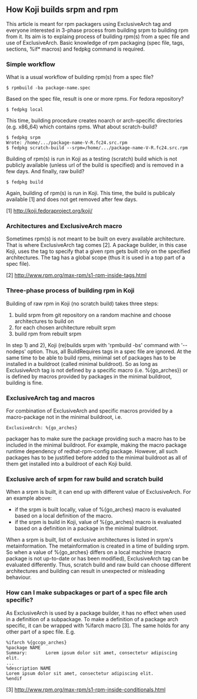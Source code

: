## How Koji builds srpm and rpm
This article is meant for rpm packagers using ExclusiveArch tag and everyone interested in 3-phase process from building srpm to building rpm from it. Its aim is to explaing process of building rpm(s) from a spec file and use of ExclusiveArch. Basic knowledge of rpm packaging (spec file, tags, sections, %if* macros) and fedpkg command is required.

### Simple workflow
What is a usual workflow of building rpm(s) from a spec file?
```vim
$ rpmbuild -ba package-name.spec
```
Based on the spec file, result is one or more rpms. For fedora repository?
```vim
$ fedpkg local
```
This time, building procedure creates noarch or arch-specific directories (e.g. x86_64) which contains rpms. What about scratch-build?
```vim
$ fedpkg srpm
Wrote: /home/.../package-name-V-R.fc24.src.rpm
$ fedpkg scratch-build --srpm=/home/.../package-name-V-R.fc24.src.rpm
```
Building of rpm(s) is run in Koji as a testing (scratch) build which is not publicly available (unless url of the build is specified) and is removed in a few days. And finally, raw build?
```vim
$ fedpkg build
```
Again, building of rpm(s) is run in Koji. This time, the build is publicaly available [1] and does not get removed after few days.

[1] http://koji.fedoraproject.org/koji/

### Architectures and ExclusiveArch macro
Sometimes rpm(s) is not meant to be built on every available architecture. That is where ExclusiveArch tag comes [2]. A package builder, in this case Koji, uses the tag to specify that a given rpm gets built only on the specified architectures. The tag has a global scope (thus it is used in a top part of a spec file).

[2] http://www.rpm.org/max-rpm/s1-rpm-inside-tags.html

### Three-phase process of building rpm in Koji
Building of raw rpm in Koji (no scratch build) takes three steps:
1) build srpm from git repository on a random machine and choose architectures to build on
2) for each chosen architecture rebuilt srpm
3) build rpm from rebuilt srpm

In step 1) and 2), Koji (re)builds srpm with 'rpmbuild -bs' command with '--nodeps' option. Thus, all BuildRequires tags in a spec file are ignored. At the same time to be able to build rpms, minimal set of packages has to be installed in a buildroot (called minimal buildroot). So as long as ExclusiveArch tag is not defined by a specific macro (i.e. %{go_arches}) or is defined by macros provided by packages in the minimal buildroot, building is fine.

### ExclusiveArch tag and macros
For combination of ExclusiveArch and specific macros provided by a macro-package not in the minimal buildroot, i.e.
```vim
ExclusiveArch: %{go_arches}
```
packager has to make sure the package providing such a macro has to be included in the minimal buildroot. For example, making the macro package runtime dependency of redhat-rpm-config package. However, all such packages has to be justified before added to the minimal buildroot as all of them get installed into a buildroot of each Koji build.

### Exclusive arch of srpm for raw build and scratch build
When a srpm is built, it can end up with different value of ExclusiveArch. For an example above:
- if the srpm is built locally, value of %{go_arches} macro is evaluated based on a local definition of the macro.
- if the srpm is build in Koji, value of %{go_arches} macro is evaluated based on a definition in a package in the minimal buildroot.

When a srpm is built, list of exclusive architectures is listed in srpm's metainformation. The metainformation is created in a time of building srpm. So when a value of %{go_arches} differs on a local machine (macro package is not up-to-date or has been modified), ExclusiveArch tag can be evaluated differently. Thus, scratch build and raw build can choose different architectures and building can result in unexpected or misleading behaviour.

### How can I make subpackages or part of a spec file arch specific?
As ExclusiveArch is used by a package builder, it has no effect when used in a definition of a subpackage. To make a definition of a package arch specific, it can be wrapped with %ifarch macro [3]. The same holds for any other part of a spec file. E.g.
```vim
%ifarch %{gccgo_arches}
%package NAME
Summary:       Lorem ipsum dolor sit amet, consectetur adipiscing elit.
...
%description NAME
Lorem ipsum dolor sit amet, consectetur adipiscing elit.
%endif
```

[3] http://www.rpm.org/max-rpm/s1-rpm-inside-conditionals.html
